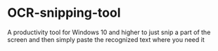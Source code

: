 # OCR-snipping-tool
A productivity tool for Windows 10 and higher to just snip a part of the screen and then simply paste the recognized text where you need it
